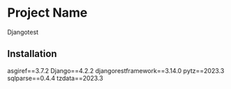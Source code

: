 # Project Name
Djangotest

## Installation
asgiref==3.7.2
Django==4.2.2
djangorestframework==3.14.0
pytz==2023.3
sqlparse==0.4.4
tzdata==2023.3



